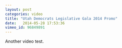 ```yaml
---
layout: post
categories: video
title: "Utah Democrats Legislative Gala 2014 Promo"
date:   2014-05-28 17:53:36
vimeo_id: 96849891
---
```


Another video test.
